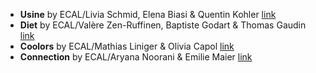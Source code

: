 - **Usine** by ECAL/Livia Schmid, Elena Biasi & Quentin Kohler [link](./usine)
- **Diet** by ECAL/Valère Zen-Ruffinen, Baptiste Godart & Thomas Gaudin [link](./diet)
- **Coolors** by ECAL/Mathias Liniger & Olivia Capol [link](./coolors)
- **Connection** by ECAL/Aryana Noorani & Emilie Maier [link](./connection)